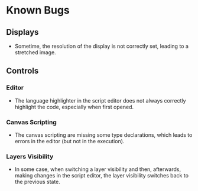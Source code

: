 # Known Bugs

## Displays

- Sometime, the resolution of the display is not correctly set, leading to a stretched image.

## Controls

### Editor

- The language highlighter in the script editor does not always correctly highlight the code, especially when first opened.

### Canvas Scripting

- The canvas scripting are missing some type declarations, which leads to errors in the editor (but not in the execution).

### Layers Visibility

- In some case, when switching a layer visibility and then, afterwards, making changes in the script editor, the layer visibility switches back to the previous state.
